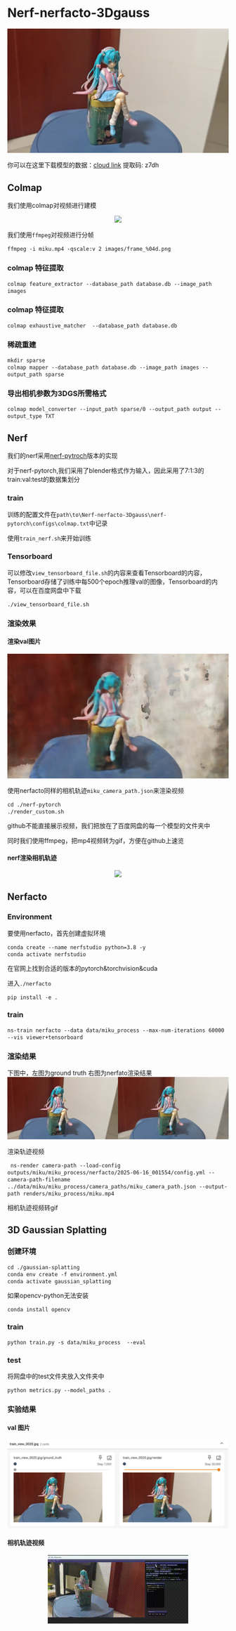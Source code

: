 # Nerf-nerfacto-3Dgauss

![teaser](./assets/teaser.png)

你可以在这里下载模型的数据：[cloud link](https://pan.baidu.com/s/17tCQ6Vk_we6_n6yAyr7v2g?pwd=z7dh) 提取码: z7dh

## Colmap

我们使用colmap对视频进行建模

<p align="center">
  <img src="./assets/miku.gif" />
</p>

我们使用`ffmpeg`对视频进行分帧

```
ffmpeg -i miku.mp4 -qscale:v 2 images/frame_%04d.png
```

### colmap 特征提取

```
colmap feature_extractor --database_path database.db --image_path images
```

### colmap 特征提取

```
colmap exhaustive_matcher  --database_path database.db
```

### 稀疏重建

```
mkdir sparse
colmap mapper --database_path database.db --image_path images --output_path sparse
```

### 导出相机参数为3DGS所需格式

```
colmap model_converter --input_path sparse/0 --output_path output --output_type TXT
```





## Nerf

我们的nerf采用[nerf-pytroch](https://github.com/yenchenlin/nerf-pytorch)版本的实现

对于nerf-pytorch,我们采用了blender格式作为输入，因此采用了7:1:3的train:val:test的数据集划分

### train

训练的配置文件在`path\to\Nerf-nerfacto-3Dgauss\nerf-pytorch\configs\colmap.txt`中记录


使用`train_nerf.sh`来开始训练


### Tensorboard

可以修改`view_tensorboard_file.sh`的内容来查看Tensorboard的内容，Tensorboard存储了训练中每500个epoch推理val的图像，Tensorboard的内容，可以在百度网盘中下载

```
./view_tensorboard_file.sh
```

### 渲染效果

#### 渲染val图片

![nerf](assets/nerf.jpg)

使用nerfacto同样的相机轨迹`miku_camera_path.json`来渲染视频

```
cd ./nerf-pytorch
./render_custom.sh
```

github不能直接展示视频，我们把放在了百度网盘的每一个模型的文件夹中

同时我们使用ffmpeg，把mp4视频转为gif，方便在github上速览

#### nerf渲染相机轨迹

<p align="center">
  <img src="./assets/miku.gif" />
</p>

## **Nerfacto**

### Environment

要使用nerfacto，首先创建虚拟环境

```
conda create --name nerfstudio python=3.8 -y
conda activate nerfstudio
```

在官网上找到合适的版本的pytorch&torchvision&cuda

进入`./nerfacto`

```
pip install -e .
```

### train

```
ns-train nerfacto --data data/miku_process --max-num-iterations 60000 --vis viewer+tensorboard
```

### 渲染结果

下图中，左图为ground truth 右图为nerfato渲染结果
![nerfacto](./assets/nerfacto.jpg)

渲染轨迹视频
```
 ns-render camera-path --load-config outputs/miku/miku_process/nerfacto/2025-06-16_001554/config.yml --camera-path-filename ../data/miku/miku_process/camera_paths/miku_camera_path.json --output-path renders/miku_process/miku.mp4
```

相机轨迹视频转gif


## 3D Gaussian Splatting

### 创建环境
```
cd ./gaussian-splatting
conda env create -f environment.yml
conda activate gaussian_splatting
```

如果opencv-python无法安装
```
conda install opencv
```

### train

```
python train.py -s data/miku_process  --eval
```

### test

将网盘中的test文件夹放入文件夹中
```
python metrics.py --model_paths .
```

### 实验结果

#### val 图片
![3d gauss](./assets/3dg.png)

#### 相机轨迹视频

<p align="center">
  <img src="./assets/3dgs.gif" />
</p>